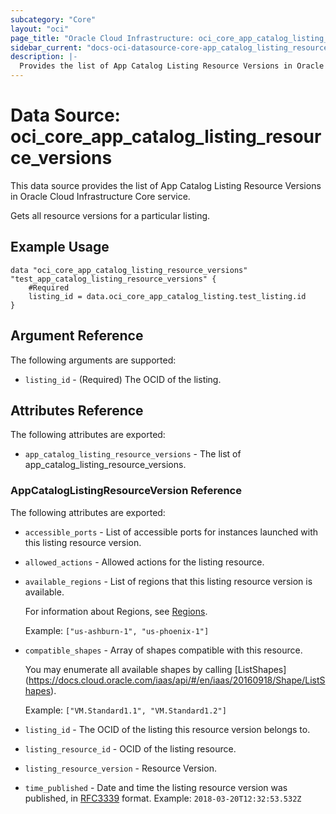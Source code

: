 ```yaml
---
subcategory: "Core"
layout: "oci"
page_title: "Oracle Cloud Infrastructure: oci_core_app_catalog_listing_resource_versions"
sidebar_current: "docs-oci-datasource-core-app_catalog_listing_resource_versions"
description: |-
  Provides the list of App Catalog Listing Resource Versions in Oracle Cloud Infrastructure Core service
---
```


# Data Source: oci_core_app_catalog_listing_resource_versions
This data source provides the list of App Catalog Listing Resource Versions in Oracle Cloud Infrastructure Core service.

Gets all resource versions for a particular listing.

## Example Usage

```hcl
data "oci_core_app_catalog_listing_resource_versions" "test_app_catalog_listing_resource_versions" {
	#Required
	listing_id = data.oci_core_app_catalog_listing.test_listing.id
}
```

## Argument Reference

The following arguments are supported:

* `listing_id` - (Required) The OCID of the listing.


## Attributes Reference

The following attributes are exported:

* `app_catalog_listing_resource_versions` - The list of app_catalog_listing_resource_versions.

### AppCatalogListingResourceVersion Reference

The following attributes are exported:

* `accessible_ports` - List of accessible ports for instances launched with this listing resource version.
* `allowed_actions` - Allowed actions for the listing resource.
* `available_regions` - List of regions that this listing resource version is available.

	For information about Regions, see [Regions](https://docs.cloud.oracle.com/iaas/Content/General/Concepts/regions.htm).

	Example: `["us-ashburn-1", "us-phoenix-1"]` 
* `compatible_shapes` - Array of shapes compatible with this resource.

	You may enumerate all available shapes by calling [ListShapes] (https://docs.cloud.oracle.com/iaas/api/#/en/iaas/20160918/Shape/ListShapes).

	Example: `["VM.Standard1.1", "VM.Standard1.2"]` 
* `listing_id` - The OCID of the listing this resource version belongs to.
* `listing_resource_id` - OCID of the listing resource.
* `listing_resource_version` - Resource Version.
* `time_published` - Date and time the listing resource version was published, in [RFC3339](https://tools.ietf.org/html/rfc3339) format. Example: `2018-03-20T12:32:53.532Z` 


